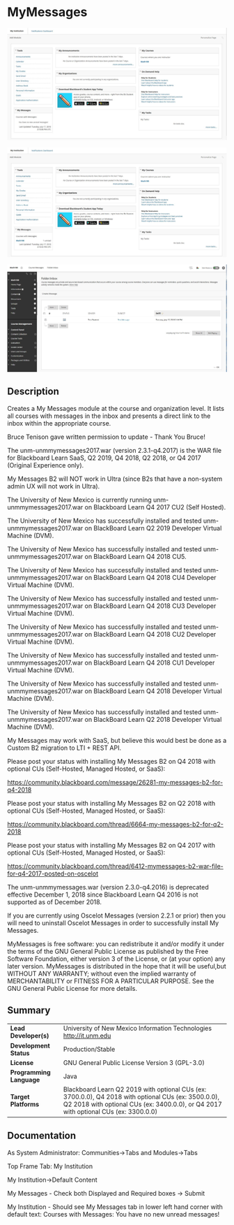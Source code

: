 # MyMessages
![Alt text](MyMessages_NoMessages.png?raw=true "Screen Shot of My Messages Module with No (Course) Messages")

![Alt text](MyMessages_OneMessage.png?raw=true "Screen Shot of My Messages Module with One (Course) Message")

![Alt text](MyMessages_OneMessage_AfterLinkClick.png?raw=true "Screen Shot with One (Course) Message after clicking link")

## Description
Creates a My Messages module at the course and organization level. It lists all courses with messages in the inbox and presents a direct link to the inbox within the appropriate course.

Bruce Tenison gave written permission to update - Thank You Bruce!

The unm-unmmymessages2017.war (version 2.3.1-q4.2017) is the WAR file for Blackboard Learn SaaS, Q2 2019, Q4 2018, Q2 2018, or Q4 2017 (Original Experience only).

My Messages B2 will NOT work in Ultra (since B2s that have a non-system admin UX will not work in Ultra).

The University of New Mexico is currently running unm-unmmymessages2017.war on Blackboard Learn Q4 2017 CU2 (Self Hosted).

The University of New Mexico has successfully installed and tested unm-unmmymessages2017.war on BlackBoard Learn Q2 2019 Developer Virtual Machine (DVM).

The University of New Mexico has successfully installed and tested unm-unmmymessages2017.war on BlackBoard Learn Q4 2018 CU5.

The University of New Mexico has successfully installed and tested unm-unmmymessages2017.war on BlackBoard Learn Q4 2018 CU4 Developer Virtual Machine (DVM).

The University of New Mexico has successfully installed and tested unm-unmmymessages2017.war on BlackBoard Learn Q4 2018 CU3 Developer Virtual Machine (DVM).

The University of New Mexico has successfully installed and tested unm-unmmymessages2017.war on BlackBoard Learn Q4 2018 CU2 Developer Virtual Machine (DVM).

The University of New Mexico has successfully installed and tested unm-unmmymessages2017.war on BlackBoard Learn Q4 2018 CU1 Developer Virtual Machine (DVM).

The University of New Mexico has successfully installed and tested unm-unmmymessages2017.war on BlackBoard Learn Q4 2018 Developer Virtual Machine (DVM).

The University of New Mexico has successfully installed and tested unm-unmmymessages2017.war on BlackBoard Learn Q2 2018 Developer Virtual Machine (DVM).

My Messages may work with SaaS, but believe this would best be done as a Custom B2 migration to LTI + REST API.

Please post your status with installing My Messages B2 on Q4 2018 with optional CUs (Self-Hosted, Managed Hosted, or SaaS):

https://community.blackboard.com/message/26281-my-messages-b2-for-q4-2018

Please post your status with installing My Messages B2 on Q2 2018 with optional CUs (Self-Hosted, Managed Hosted, or SaaS):

https://community.blackboard.com/thread/6664-my-messages-b2-for-q2-2018

Please post your status with installing My Messages B2 on Q4 2017 with optional CUs (Self-Hosted, Managed Hosted, or SaaS):

https://community.blackboard.com/thread/6412-mymessages-b2-war-file-for-q4-2017-posted-on-oscelot 

The unm-unmmymessages.war (version 2.3.0-q4.2016) is deprecated effective December 1, 2018 since Blackboard Learn Q4 2016 is not supported as of December 2018.

If you are currently using Oscelot Messages (version 2.2.1 or prior) then you will need to uninstall Oscelot Messages in order to successfully install My Messages.

MyMessages is free software: you can redistribute it and/or modify it under the terms of the GNU General Public License as published by the Free Software Foundation, either version 3 of the License, or (at your option) any later version.
MyMessages is distributed in the hope that it will be useful,but WITHOUT ANY WARRANTY; without even the implied warranty of MERCHANTABILITY or FITNESS FOR A PARTICULAR PURPOSE.  See the GNU General Public License for more details.

## Summary

|     |     |
| --- | --- |
| **Lead Developer(s)** | University of New Mexico Information Technologies http://it.unm.edu |
| **Development Status** | Production/Stable |
| **License** | GNU General Public License Version 3 (GPL-3.0)|
| **Programming Language** | Java |
| **Target Platforms** | Blackboard Learn Q2 2019 with optional CUs (ex: 3700.0.0), Q4 2018 with optional CUs (ex: 3500.0.0), Q2 2018 with optional CUs (ex: 3400.0.0), or Q4 2017 with optional CUs (ex: 3300.0.0) |

## Documentation

As System Administrator: Communities->Tabs and Modules->Tabs

Top Frame Tab: My Institution

My Institution->Default Content

My Messages - Check both Displayed and Required boxes -> Submit

My Institution - Should see My Messages tab in lower left hand corner with default text: Courses with Messages: You have no new unread messages!
